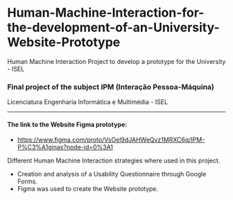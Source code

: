 # Human-Machine-Interaction-for-the-development-of-an-University-Website-Prototype
Human Machine Interaction Project to develop a prototype for the University - ISEL

### Final project of the subject IPM (Interação Pessoa-Máquina)

Licenciatura Engenharia Informática e Multimédia - ISEL

---

#### The link to the Website Figma prototype: 

* https://www.figma.com/proto/VsOel9dJAHWeQvz1MRXC6q/IPM-P%C3%A1ginas?node-id=0%3A1


Different Human Machine Interaction strategies where used in this project.

* Creation and analysis of a Usability Questionnaire through Google Forms.
* Figma was used to create the Website prototype.


